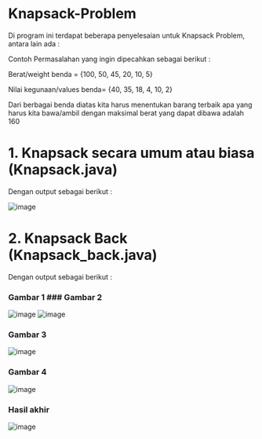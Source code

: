 # Knapsack-Problem
Di program ini terdapat beberapa penyelesaian untuk Knapsack Problem, antara lain ada :

Contoh Permasalahan yang ingin dipecahkan sebagai berikut :

Berat/weight benda = {100, 50, 45, 20, 10, 5}

Nilai kegunaan/values benda= {40, 35, 18, 4, 10, 2}

Dari berbagai benda diatas kita harus menentukan barang terbaik apa yang harus kita bawa/ambil dengan maksimal berat yang dapat dibawa adalah 160

# 1. Knapsack secara umum atau biasa (Knapsack.java)
Dengan output sebagai berikut :

![image](https://user-images.githubusercontent.com/52452132/121336067-5d4a2a00-c945-11eb-8436-77adbf856dda.png)

# 2. Knapsack Back (Knapsack_back.java)
Dengan output sebagai berikut :
### Gambar 1 ### Gambar 2
![image](https://user-images.githubusercontent.com/52452132/121338396-aac79680-c947-11eb-961e-2d15ece80703.png) ![image](https://user-images.githubusercontent.com/52452132/121338477-bd41d000-c947-11eb-86dd-f8edebd88f1c.png)

### Gambar 3
![image](https://user-images.githubusercontent.com/52452132/121338541-ce8adc80-c947-11eb-83b9-d36d465764ee.png)
### Gambar 4
![image](https://user-images.githubusercontent.com/52452132/121338626-e06c7f80-c947-11eb-9b28-45280dcb7468.png)
### Hasil akhir
![image](https://user-images.githubusercontent.com/52452132/121338691-f11cf580-c947-11eb-80c6-e2d2fc844012.png)


